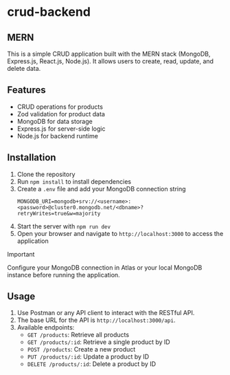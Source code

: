 # crud-backend

## MERN

This is a simple CRUD application built with the MERN stack (MongoDB, Express.js, React.js, Node.js). It allows users to create, read, update, and delete data.

## Features

- CRUD operations for products
- Zod validation for product data
- MongoDB for data storage
- Express.js for server-side logic
- Node.js for backend runtime

## Installation

1. Clone the repository
2. Run `npm install` to install dependencies
3. Create a `.env` file and add your MongoDB connection string
   ```
   MONGODB_URI=mongodb+srv://<username>:<password>@cluster0.mongodb.net/<dbname>?retryWrites=true&w=majority
   ```
4. Start the server with `npm run dev`
5. Open your browser and navigate to `http://localhost:3000` to access the application

> [!IMPORTANT]
> Configure your MongoDB connection in Atlas or your local MongoDB instance before running the application.

## Usage

1. Use Postman or any API client to interact with the RESTful API.
2. The base URL for the API is `http://localhost:3000/api`.
3. Available endpoints:
   - `GET /products`: Retrieve all products
   - `GET /products/:id`: Retrieve a single product by ID
   - `POST /products`: Create a new product
   - `PUT /products/:id`: Update a product by ID
   - `DELETE /products/:id`: Delete a product by ID

